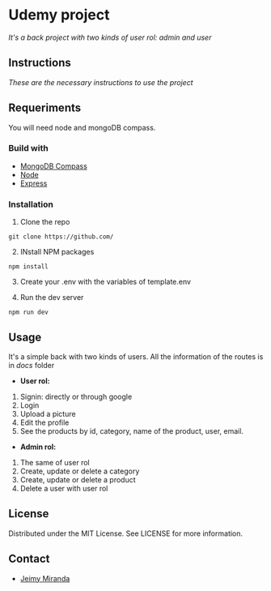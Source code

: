 # Udemy project

_It's a back project with two kinds of user rol: admin and user_

## Instructions

_These are the necessary instructions to use the project_

## Requeriments

You will need node and mongoDB compass.

### Build with

- [MongoDB Compass](https://www.mongodb.com/products/compass)
- [Node](https://nodejs.org/es/)
- [Express](https://expressjs.com/es/)

### Installation

1. Clone the repo

```
git clone https://github.com/

```

2. INstall NPM packages

```
npm install

```

3. Create your .env with the variables of template.env

4. Run the dev server

```
npm run dev

```

## Usage

It's a simple back with two kinds of users.
All the information of the routes is in _docs_ folder

- **User rol:**

1.  Signin: directly or through google
2.  Login
3.  Upload a picture
4.  Edit the profile
5.  See the products by id, category, name of the product, user, email.

- **Admin rol:**

1. The same of user rol
2. Create, update or delete a category
3. Create, update or delete a product
4. Delete a user with user rol

## License

Distributed under the MIT License. See LICENSE for more information.

## Contact

- [Jeimy Miranda](https://www.linkedin.com/in/jeimy-miranda-caviedes-32a0b31b0/)
